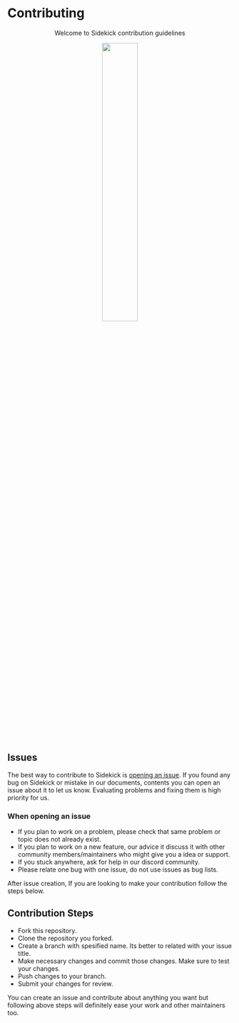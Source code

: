 # Contributing

<p align="center">
    Welcome to Sidekick contribution guidelines
</p>


<p align="center">
  <a href="https://www.runsidekick.com/discord-invitation" target="_blank"><img width="40%" height="40%" src="https://4750167.fs1.hubspotusercontent-na1.net/hubfs/4750167/Sidekick%20OS%20repo/joindiscord.png"></a>
</p>

## Issues

The best way to contribute to Sidekick is [opening an issue](https://github.com/runsidekick/sidekick/issues/new). If you found any bug on Sidekick or mistake in our documents, contents
you can open an issue about it to let us know. Evaluating problems and fixing them is high priority for us.

### When opening an  issue

- If you plan to work on a problem, please check that same problem or topic does not already exist.
- If you plan to work on a new feature, our advice it discuss it with other community members/maintainers who might give you a idea or support.
- If you stuck anywhere, ask for help in our discord community.
- Please relate one bug with one issue, do not use issues as bug lists.

After issue creation, If you are looking to make your contribution follow the steps below.

## Contribution Steps

- Fork this repository.
- Clone the repository you forked.
- Create a branch with spesified name. Its better to related with your issue title.
- Make necessary changes and commit those changes. Make sure to test your changes.
- Push changes to your branch.
- Submit your changes for review.

You can create an issue and contribute about anything you want but following above steps
will definitely ease your work and other maintainers too.
